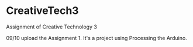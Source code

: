 # CreativeTech3
Assignment of Creative Technology 3

09/10 upload the Assignment 1. It's a project using Processing the Arduino.
